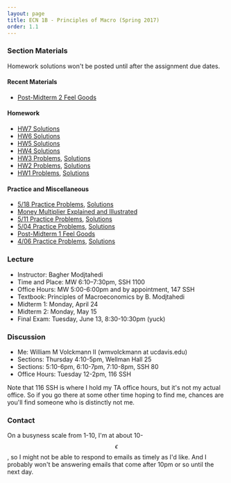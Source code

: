 ```yaml
---
layout: page
title: ECN 1B - Principles of Macro (Spring 2017)
order: 1.1
---
```



### Section Materials
Homework solutions won't be posted until after the assignment due dates.

#### Recent Materials
* [Post-Midterm 2 Feel Goods](https://www.youtube.com/watch?v=6at5gBa4ZbI)

#### Homework
* [HW7 Solutions](5-25-hw-ans.pdf)
* [HW6 Solutions](5-18-hw-ans.pdf)
* [HW5 Solutions](5-11-hw.pdf)
* [HW4 Solutions](5-04.pdf)
* [HW3 Problems](4-20.pdf), [Solutions](4-20-ans.pdf)
* [HW2 Problems](4-13-labor.pdf), [Solutions ](4-13-ans-labor.pdf)
* [HW1 Problems](4-13.pdf), [Solutions](4-13-ans.pdf)

#### Practice and Miscellaneous
* [5/18 Practice Problems](5-18.pdf), [Solutions](5-18-ans.pdf)
* [Money Multiplier Explained and Illustrated](moneymultiplier.pdf)
* [5/11 Practice Problems](5-11-practice.pdf), [Solutions](5-11-practice-ans.pdf)
* [5/04 Practice Problems](5-04-practice.pdf), [ Solutions](5-04-practice-ans.pdf)
* [Post-Midterm 1 Feel Goods](https://www.youtube.com/watch?v=zZAwFcsSkFk)
* [4/06 Practice Problems](4-06.pdf), [Solutions](4-06-ans.pdf)


### Lecture
* Instructor: Bagher Modjtahedi
* Time and Place: MW 6:10–7:30pm, SSH 1100
* Office Hours: MW 5:00-6:00pm and by appointment, 147 SSH
* Textbook: Principles of Macroeconomics by B. Modjtahedi
* Midterm 1: Monday, April 24
* Midterm 2: Monday, May 15
* Final Exam: Tuesday, June 13, 8:30-10:30pm (yuck)


### Discussion
* Me: William M Volckmann II (wmvolckmann at ucdavis.edu)
* Sections: Thursday 4:10-5pm, Wellman Hall 25
* Sections: 5:10-6pm, 6:10-7pm, 7:10-8pm, SSH 80
* Office Hours: Tuesday 12-2pm, 116 SSH

Note that 116 SSH is where I hold my TA office hours, but it's not my actual
office. So if you go there at some other time hoping to find me, chances are
you'll find someone who is distinctly not me.


### Contact
On a busyness scale from 1-10, I'm at about 10-$$\epsilon$$, so I might not be
 able to respond to emails as timely as I'd like. And I probably won't be
 answering emails that come after 10pm or so until the next day.
